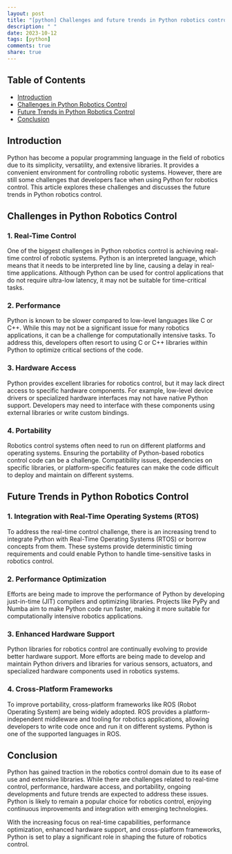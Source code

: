 ```yaml
---
layout: post
title: "[python] Challenges and future trends in Python robotics control."
description: " "
date: 2023-10-12
tags: [python]
comments: true
share: true
---
```


## Table of Contents
- [Introduction](#introduction)
- [Challenges in Python Robotics Control](#challenges-in-python-robotics-control)
- [Future Trends in Python Robotics Control](#future-trends-in-python-robotics-control)
- [Conclusion](#conclusion)

## Introduction
Python has become a popular programming language in the field of robotics due to its simplicity, versatility, and extensive libraries. It provides a convenient environment for controlling robotic systems. However, there are still some challenges that developers face when using Python for robotics control. This article explores these challenges and discusses the future trends in Python robotics control.

## Challenges in Python Robotics Control

### 1. Real-Time Control
One of the biggest challenges in Python robotics control is achieving real-time control of robotic systems. Python is an interpreted language, which means that it needs to be interpreted line by line, causing a delay in real-time applications. Although Python can be used for control applications that do not require ultra-low latency, it may not be suitable for time-critical tasks.

### 2. Performance
Python is known to be slower compared to low-level languages like C or C++. While this may not be a significant issue for many robotics applications, it can be a challenge for computationally intensive tasks. To address this, developers often resort to using C or C++ libraries within Python to optimize critical sections of the code.

### 3. Hardware Access
Python provides excellent libraries for robotics control, but it may lack direct access to specific hardware components. For example, low-level device drivers or specialized hardware interfaces may not have native Python support. Developers may need to interface with these components using external libraries or write custom bindings.

### 4. Portability
Robotics control systems often need to run on different platforms and operating systems. Ensuring the portability of Python-based robotics control code can be a challenge. Compatibility issues, dependencies on specific libraries, or platform-specific features can make the code difficult to deploy and maintain on different systems.

## Future Trends in Python Robotics Control

### 1. Integration with Real-Time Operating Systems (RTOS)
To address the real-time control challenge, there is an increasing trend to integrate Python with Real-Time Operating Systems (RTOS) or borrow concepts from them. These systems provide deterministic timing requirements and could enable Python to handle time-sensitive tasks in robotics control.

### 2. Performance Optimization
Efforts are being made to improve the performance of Python by developing just-in-time (JIT) compilers and optimizing libraries. Projects like PyPy and Numba aim to make Python code run faster, making it more suitable for computationally intensive robotics applications.

### 3. Enhanced Hardware Support
Python libraries for robotics control are continually evolving to provide better hardware support. More efforts are being made to develop and maintain Python drivers and libraries for various sensors, actuators, and specialized hardware components used in robotics systems.

### 4. Cross-Platform Frameworks
To improve portability, cross-platform frameworks like ROS (Robot Operating System) are being widely adopted. ROS provides a platform-independent middleware and tooling for robotics applications, allowing developers to write code once and run it on different systems. Python is one of the supported languages in ROS.

## Conclusion
Python has gained traction in the robotics control domain due to its ease of use and extensive libraries. While there are challenges related to real-time control, performance, hardware access, and portability, ongoing developments and future trends are expected to address these issues. Python is likely to remain a popular choice for robotics control, enjoying continuous improvements and integration with emerging technologies. 

With the increasing focus on real-time capabilities, performance optimization, enhanced hardware support, and cross-platform frameworks, Python is set to play a significant role in shaping the future of robotics control.